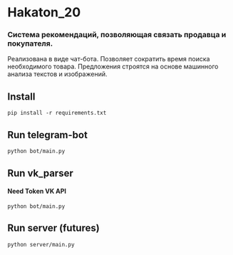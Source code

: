 # Hakaton_20
### Система рекомендаций, позволяющая связать продавца и покупателя. 
Реализована в виде чат-бота.  Позволяет сократить время поиска необходимого товара.
Предложения строятся на основе машинного анализа текстов и изображений.

## Install 
`pip install -r requirements.txt`

## Run telegram-bot
`python bot/main.py`


## Run vk_parser
#### Need Token VK API
`python bot/main.py`


## Run server (futures)
`python server/main.py`